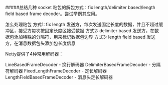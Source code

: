 #####总结几种 socket 粘包的解包方式：fix length/delimiter based/length field based frame decoder。尝试举例其应用。

怎么处理粘包
方式1: fix length
发送方，每次发送固定长度的数据，并且不超过缓冲区，接受方每次按固定长度区接受数据
方式2: delimiter based
发送方，在数据包添加特殊的分隔符，用来标记数据包边界
方式3: length field based
发送方，在消息数据包头添加包长度信息



Netty提供了4种常用解码器：

LineBasedFrameDecoder - 换行解码器
DelimiterBasedFrameDecoder - 分隔符解码器
FixedLengthFrameDecoder - 定长解码器
LengthFieldBasedFrameDecoder - 消息头定长解码器

